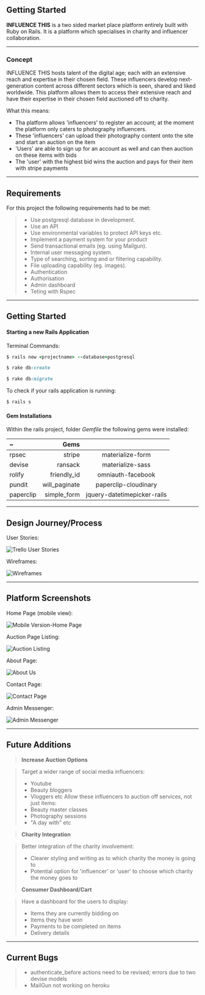 
**Getting Started**
-------------
**INFLUENCE THIS** is a two sided market place platform entirely built with Ruby on Rails. It is a platform which specialises in charity and influencer collaboration.

----------

### Concept

INFLUENCE THIS hosts talent of the digital age; each with an extensive reach and expertise in their chosen field. These influencers develop next-generation content across different sectors which is seen, shared and liked worldwide. This platform allows them to access their extensive reach and have their expertise in their chosen field auctioned off to charity.

What this means:

- Tha platform allows 'influencers' to register an account; at the moment the platform only caters to photography influencers.
- These 'influencers' can upload their photography content onto the site and start an auction on the item
- 'Users' are able to sign up for an account as well and can then auction on these items with bids
- The 'user' with the highest bid wins the auction and pays for their item with stripe payments

----------

Requirements
-------------

For this project the following requirements had to be met:


>- Use postgresql database in development.
>- Use an API
>- Use environmental variables to protect API keys etc.
>- Implement a payment system for your product
>- Send transactional emails (eg. using Mailgun).
>- Internal user messaging system.
>- Type of searching, sorting and or filtering capability.
>- File uploading capability (eg. images).
>- Authentication
>- Authorisation
>- Admin dashboard
>- Teting with Rspec

----------

**Getting Started**
-------------

#### Starting a new Rails Application
Terminal Commands:
```ruby
$ rails new <projectname> --database=postgresql
```
```ruby
$ rake db:create
```
```ruby
$ rake db:migrate
```
To check  if your rails application is running:
```ruby
$ rails s
```
#### Gem Installations

Within the rails project, folder  *Gemfile* the following gems were installed:

| ~    | Gems | 	 |
| :------- | ----: | :---: |
| rpsec | stripe |  materialize-form   |
| devise | ransack  |  materialize-sass  |
| rolify    |  friendly_id  |  omniauth-facebook  |
| pundit     |   will_paginate |  paperclip-cloudinary |
| paperclip    |  simple_form  | jquery-datetimepicker-rails  |


----------
**Design Journey/Process**
-------------

User Stories:

![Trello User Stories](https://lh3.googleusercontent.com/V8KVsDm3yyw2-ZoaDIHGH_oh0NAf_70Wg5KYLSvpcWP6qxFGU08gPb4yntsBzpB1Ig0bLd8=s0 "TrelloInfluenceThis.png")

Wireframes:

![Wireframes](https://lh3.googleusercontent.com/-MeL7blK2nHA/WP70es5z8bI/AAAAAAAAAD4/uY4J5upPWdMv0jH0Jyf6TI34lCrFaSAlwCLcB/s850/IMG_1117.JPG "IMG_1117.JPG")

----------
**Platform Screenshots**
-------------
Home Page (mobile view):

![Mobile Version-Home Page](https://lh3.googleusercontent.com/-tBczEQyPyWQ/WP9OYfyJ75I/AAAAAAAAAEg/i_bEdp8Z1X48b7poV9acLaSWeW0MnwcCACLcB/s900/FullSizeRender+%25282%2529.jpg "FullSizeRender &#40;2&#41;.jpg")

Auction Page Listing:

![Auction Listing](https://lh3.googleusercontent.com/-VXH7DWwOmYc/WQ6bhGMMBVI/AAAAAAAAAJI/-fUGZ-2tP3EHREBoIBmgpVDqJCf6KT0MACLcB/s800/Screen+Shot+2017-05-07+at+1.57.12+pm.png "Screen Shot 2017-05-07 at 1.57.12 pm.png")

About Page:

![About Us](https://lh3.googleusercontent.com/-YJxDu7N67Xo/WQ6bnykyBLI/AAAAAAAAAJQ/DZABrScLSIMve8bUkCwYnRfGe5lUISKFACLcB/s800/Screen+Shot+2017-05-07+at+1.57.34+pm.png "Screen Shot 2017-05-07 at 1.57.34 pm.png")

Contact Page:

![Contact Page](https://lh3.googleusercontent.com/-pN-F9Admkk8/WQ6buNd_0VI/AAAAAAAAAJY/9gBF6JyAsH010ZONRdM1FE_EtSSQtGNkgCLcB/s800/Screen+Shot+2017-05-07+at+1.57.53+pm.png "Screen Shot 2017-05-07 at 1.57.53 pm.png")

Admin Messenger:

![Admin Messenger](https://lh3.googleusercontent.com/-E1HZlx1Zgyg/WQ6ca3ALDVI/AAAAAAAAAJ0/kyVKL4a22KQ1jEZCJZApCW0Da6eLGTxSQCLcB/s800/Screen+Shot+2017-05-07+at+2.02.28+pm.png "Screen Shot 2017-05-07 at 2.02.28 pm.png")

----------
**Future Additions**
-------------

> **Increase Auction Options**

> Target a wider range of social media influencers:
>- Youtube
>- Beauty bloggers
>- Vloggers etc
> Allow these influencers to auction off services, not just items:
> - Beauty master classes
>- Photography sessions
>- "A day with" etc

> **Charity Integration**

> Better integration of the charity involvement:
>- Clearer styling and writing as to which charity the money is going to
>- Potential option for 'influencer' or 'user' to choose which charity the money goes to
>
> **Consumer Dashboard/Cart**

> Have a dashboard for the users to display:
>- Items they are currently bidding on
>- Items they have won
>- Payments to be completed on items
>- Delivery details

----------
**Current Bugs**
-------------

>- authenticate_before actions need to be revised; errors due to two devise models
>- MailGun not working on heroku
